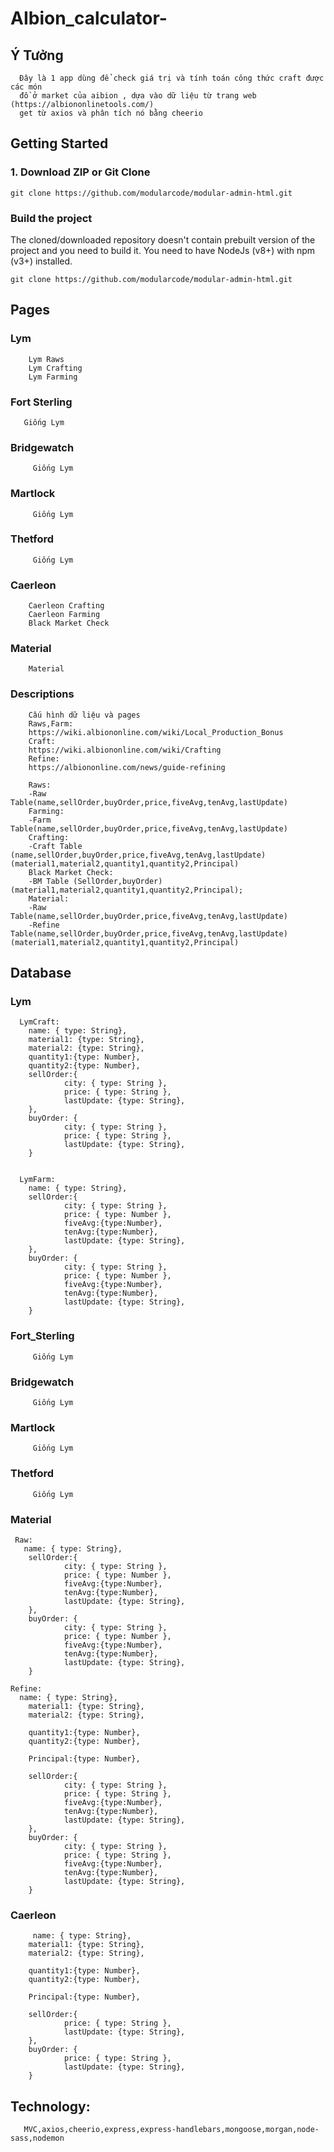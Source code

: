 # AIbion_calculator-
## Ý Tưởng
```plaintext
  Đây là 1 app dùng để check giá trị và tính toán công thức craft được các món
  đồ ở market của aibion , dựa vào dữ liệu từ trang web (https://albiononlinetools.com/)
  get từ axios và phân tích nó bằng cheerio
```
## Getting Started
### 1. Download ZIP or Git Clone
```plaintext
git clone https://github.com/modularcode/modular-admin-html.git
```
### Build the project
The cloned/downloaded repository doesn't contain prebuilt version of the project and you need to build it. You need to have NodeJs (v8+) with npm (v3+) installed.
```plaintext
git clone https://github.com/modularcode/modular-admin-html.git
```
## Pages
  ### Lym 
  ```plaintext
      Lym Raws
      Lym Crafting
      Lym Farming
  ```
  ### Fort Sterling
  ```plaintext
     Giống Lym
  ```
  ### Bridgewatch
  ```plaintext
       Giống Lym
  ```
  ### Martlock
  ```plaintext
       Giống Lym
  ```
 ### Thetford
  ```plaintext
       Giống Lym
  ```
 ### Caerleon
  ```plaintext
      Caerleon Crafting
      Caerleon Farming
      Black Market Check
  ```
 ### Material
  ```plaintext
      Material
  ```
 ### Descriptions

  ```plaintext
      Cấu hình dữ liệu và pages
      Raws,Farm:
      https://wiki.albiononline.com/wiki/Local_Production_Bonus
      Craft:
      https://wiki.albiononline.com/wiki/Crafting
      Refine:
      https://albiononline.com/news/guide-refining
  ```
  ```plaintext
      Raws:
      -Raw Table(name,sellOrder,buyOrder,price,fiveAvg,tenAvg,lastUpdate)
      Farming:
      -Farm Table(name,sellOrder,buyOrder,price,fiveAvg,tenAvg,lastUpdate)
      Crafting:
      -Craft Table (name,sellOrder,buyOrder,price,fiveAvg,tenAvg,lastUpdate)(material1,material2,quantity1,quantity2,Principal)
      Black Market Check:
      -BM Table (SellOrder,buyOrder)(material1,material2,quantity1,quantity2,Principal);
      Material:
      -Raw Table(name,sellOrder,buyOrder,price,fiveAvg,tenAvg,lastUpdate)
      -Refine Table(name,sellOrder,buyOrder,price,fiveAvg,tenAvg,lastUpdate)(material1,material2,quantity1,quantity2,Principal)
  ```
## Database
### Lym
```plaintext
  LymCraft:
    name: { type: String},
    material1: {type: String},
    material2: {type: String},
    quantity1:{type: Number},
    quantity2:{type: Number},
    sellOrder:{
            city: { type: String },
            price: { type: String },
            lastUpdate: {type: String},
    },
    buyOrder: {
            city: { type: String },
            price: { type: String },
            lastUpdate: {type: String},
    }


  LymFarm:
    name: { type: String},
    sellOrder:{
            city: { type: String },
            price: { type: Number },
            fiveAvg:{type:Number},
            tenAvg:{type:Number},
            lastUpdate: {type: String},
    },
    buyOrder: {
            city: { type: String },
            price: { type: Number },
            fiveAvg:{type:Number},
            tenAvg:{type:Number},
            lastUpdate: {type: String},
    }
```
### Fort_Sterling
```plaintext
     Giống Lym
  ```
### Bridgewatch
```plaintext
     Giống Lym
  ```
### Martlock
```plaintext
     Giống Lym
  ```
### Thetford
```plaintext
     Giống Lym
```
### Material
```plaintext
 Raw:
   name: { type: String},
    sellOrder:{
            city: { type: String },
            price: { type: Number },
            fiveAvg:{type:Number},
            tenAvg:{type:Number},
            lastUpdate: {type: String},
    },
    buyOrder: {
            city: { type: String },
            price: { type: Number },
            fiveAvg:{type:Number},
            tenAvg:{type:Number},
            lastUpdate: {type: String},
    }

Refine:
  name: { type: String},
    material1: {type: String},
    material2: {type: String},

    quantity1:{type: Number},
    quantity2:{type: Number},
    
    Principal:{type: Number},
    
    sellOrder:{
            city: { type: String },
            price: { type: String },
            fiveAvg:{type:Number},
            tenAvg:{type:Number},
            lastUpdate: {type: String},
    },
    buyOrder: {
            city: { type: String },
            price: { type: String },
            fiveAvg:{type:Number},
            tenAvg:{type:Number},
            lastUpdate: {type: String},
    }
```
###  Caerleon
```plaintext
     name: { type: String},
    material1: {type: String},
    material2: {type: String},

    quantity1:{type: Number},
    quantity2:{type: Number},
    
    Principal:{type: Number},
    
    sellOrder:{
            price: { type: String },
            lastUpdate: {type: String},
    },
    buyOrder: {
            price: { type: String },
            lastUpdate: {type: String},
    }
```
## Technology:
```plaintext
   MVC,axios,cheerio,express,express-handlebars,mongoose,morgan,node-sass,nodemon
```
